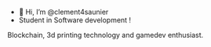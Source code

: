 - 👋 Hi, I’m @clement4saunier
- Student in Software development !

Blockchain, 3d printing technology and gamedev enthusiast.

<!---
clement4saunier/clement4saunier is a ✨ special ✨ repository because its `README.md` (this file) appears on your GitHub profile.
You can click the Preview link to take a look at your changes.
--->
